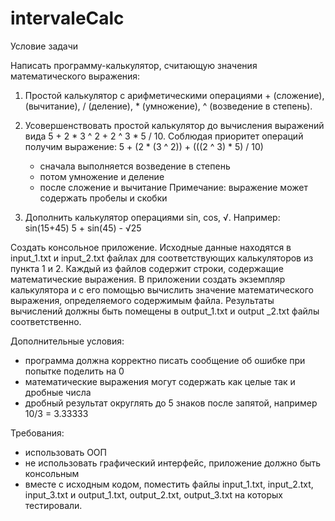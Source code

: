# intervaleCalc

Условие задачи

Написать программу-калькулятор, считающую значения математического выражения:

1. Простой калькулятор с арифметическими операциями + (сложение), (вычитание), / (деление), * (умножение), ^ (возведение в степень).
  
2. Усовершенствовать простой калькулятор до вычисления выражений вида 5 + 2 * 3 ^ 2 + 2 ^ 3 * 5 / 10. Соблюдая приоритет операций получим выражение: 5 + (2 * (3 ^ 2)) + (((2 ^ 3) * 5) / 10)
    * сначала выполняется возведение в степень
    * потом умножение и деление
    * после сложение и вычитание
    Примечание: выражение может содержать пробелы и скобки
    
3. Дополнить калькулятор операциями sin, cos, √. Например:
  sin(15+45)
  5 + sin(45) - √25
  
  
  Создать консольное приложение. Исходные данные находятся в
input_1.txt и input_2.txt файлах для соответствующих калькуляторов из
пункта 1 и 2. Каждый из файлов содержит строки, содержащие
математические выражения.
  В приложении создать экземпляр калькулятора и с его помощью
вычислить значение математического выражения, определяемого
содержимым файла. Результаты вычислений должны быть помещены в
output_1.txt и output _2.txt файлы соответственно.



  Дополнительные условия:
  * программа должна корректно писать сообщение об ошибке
при попытке поделить на 0
  * математические выражения могут содержать как целые так и
дробные числа
  * дробный результат округлять до 5 знаков после запятой,
например 10/3 = 3.33333



Требования:
  * использовать ООП
  * не использовать графический интерфейс, приложение должно
быть консольным
  * вместе с исходным кодом, поместить файлы input_1.txt,
input_2.txt, input_3.txt и output_1.txt, output_2.txt, output_3.txt на которых тестировали.
